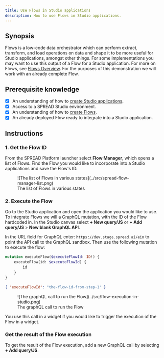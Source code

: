 ```yaml
---
title: Use Flows in Studio applications
description: How to use Flows in Studio applications.
---
```


<!--
README

For guidance on how to write documenation, see https://dev.stage.spread.ai/docs/contributor/guide.html. Contact Documentation when this document is ready for review.
-->

## Synopsis

Flows is a low-code data orchestrator which can perform extract, transform, and load operations on data and shape it to be more useful for Studio applications, amongst other things. For some implementations you may want to use this output of a Flow for a Studio application. For more on Flows, see [Flows Overview](../../using-flows/using-flows-overview.md). For the purposes of this demonstration we will work with an already complete Flow.  

## Prerequisite knowledge

- [x] An understanding of how to [create Studio applications](../creating-studio-applications.md).
- [x] Access to a SPREAD Studio environment.
- [x] An understanding of how to [create Flows](../../using-flows/using-flows-overview.md).
- [x] An already deployed Flow ready to integrate into a Studio application.

## Instructions

### 1. Get the Flow ID

From the SPREAD Platform launcher select **Flow Manager**, which opens a list of Flows. Find the Flow you would like to incorporate into a Studio applications and save the Flow's ID.

<figure markdown="span">
	![The list of Flows in various states](../src/spread-flow-manager-list.png)
	<figcaption>The list of Flows in various states</figcaption>
</figure>

### 2. Execute the Flow

Go to the Studio application and open the application you would like to use. To integrate Flows we will a GraphQL mutation, with the ID of the Flow hardcoded in. In the Studio canvas select **+ New query/JS** or **+ Add query/JS** > **New blank GraphQL API**.

In the URL field for GraphQL enter: `https://dev.stage.spread.ai/ein` to point the API call to the GraphQL sandbox. Then use the following mutation to execute the flow:

``` graphQL title='Execute a Flow'
mutation executeFlow($executeFlowId: ID!) {
	executeFlow(id: $executeFlowId) {
		id
	}
}
```

``` json title='Object to provide as a variable for the mutation'
{ "executeFlowId": "the-flow-id-from-step-1" }
```

<figure markdown="span">
	![The graphQL call to run the Flow](../src/flow-execution-in-studio.png)
	<figcaption>The graphQL call to run the Flow</figcaption>
</figure>

You use this call in a widget if you would like to trigger the execution of the Flow in a widget.

### Get the result of the Flow execution

To get the result of the Flow execution,  add a new GraphQL call by selecting **+ Add query/JS**.
